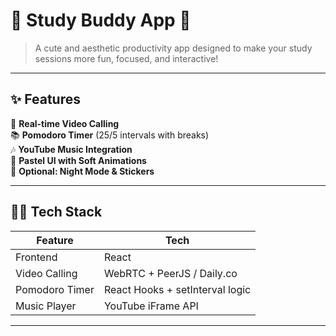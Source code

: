 # 💖 Study Buddy App 🌸

> A cute and aesthetic productivity app designed to make your study sessions more fun, focused, and interactive!

---

## ✨ Features

🎥 **Real-time Video Calling**  
📚 **Pomodoro Timer** (25/5 intervals with breaks)  
🎶 **YouTube Music Integration**  
🎀 **Pastel UI with Soft Animations**  
🌙 **Optional: Night Mode & Stickers**

---

## 🧑‍💻 Tech Stack

| Feature          | Tech                            |
|------------------|----------------------------------|
| Frontend         | React                            |
| Video Calling    | WebRTC + PeerJS / Daily.co       |
| Pomodoro Timer   | React Hooks + setInterval logic  |
| Music Player     | YouTube iFrame API               |


---
